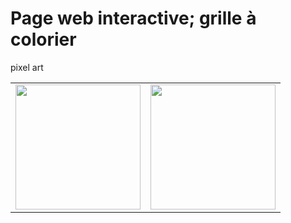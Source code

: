 # Page web interactive; grille à colorier

pixel art

|   |   |
|:---|:---|
| <img src="img/iwp1.jpg" alt="" width="200"> | <img src="img/iwp2.jpg" alt="" width="200">  |
